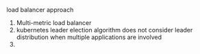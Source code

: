 load balancer approach

1. Multi-metric load balancer
2. kubernetes leader election algorithm does not consider leader distribution when multiple applications are involved
3. 